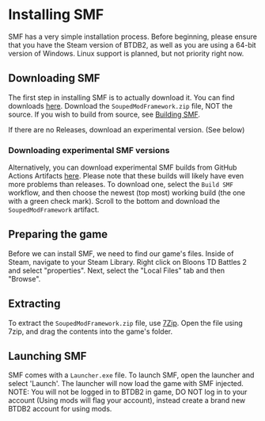 # Installing SMF

SMF has a very simple installation process. Before beginning, please ensure that you have the Steam version of BTDB2, as well as you are using a 64-bit version of Windows. Linux support is planned, but not priority right now.

## Downloading SMF
The first step in installing SMF is to actually download it. You can find downloads [here](https://github.com/DisabledMallis/SoupedModFramework/releases). Download the `SoupedModFramework.zip` file, NOT the source. If you wish to build from source, see [Building SMF](./build).

If there are no Releases, download an experimental version. (See below)

### Downloading experimental SMF versions
Alternatively, you can download experimental SMF builds from GitHub Actions Artifacts [here](https://github.com/DisabledMallis/SoupedModFramework/actions). Please note that these builds will likely have even more problems than releases. To download one, select the `Build SMF` workflow, and then choose the newest (top most) working build (the one with a green check mark). Scroll to the bottom and download the `SoupedModFramework` artifact.

## Preparing the game
Before we can install SMF, we need to find our game's files. Inside of Steam, navigate to your Steam Library. Right click on Bloons TD Battles 2 and select "properties". Next, select the "Local Files" tab and then "Browse".

## Extracting
To extract the `SoupedModFramework.zip` file, use [7Zip](https://www.7-zip.org/). Open the file using 7zip, and drag the contents into the game's folder.

## Launching SMF
SMF comes with a `Launcher.exe` file. To launch SMF, open the launcher and select 'Launch'. The launcher will now load the game with SMF injected. NOTE: You will not be logged in to BTDB2 in game, DO NOT log in to your account (Using mods will flag your account), instead create a brand new BTDB2 account for using mods.